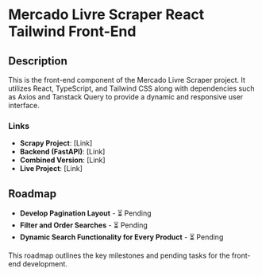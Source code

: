 # Mercado Livre Scraper React Tailwind Front-End

## Description

This is the front-end component of the Mercado Livre Scraper project. It utilizes React, TypeScript, and Tailwind CSS along with dependencies such as Axios and Tanstack Query to provide a dynamic and responsive user interface.

### Links

- **Scrapy Project**: [Link]
- **Backend (FastAPI)**: [Link]
- **Combined Version**: [Link]
- **Live Project**: [Link]

## Roadmap

- **Develop Pagination Layout** - ⏳ Pending
- **Filter and Order Searches** - ⏳ Pending
- **Dynamic Search Functionality for Every Product** - ⏳ Pending

This roadmap outlines the key milestones and pending tasks for the front-end development.